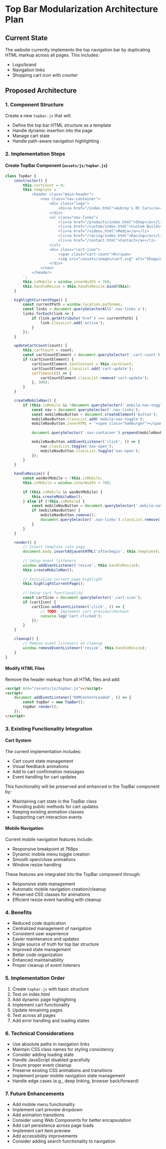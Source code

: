 # Top Bar Modularization Architecture Plan

## Current State
The website currently implements the top navigation bar by duplicating HTML markup across all pages. This includes:
- Logo/brand
- Navigation links
- Shopping cart icon with counter

## Proposed Architecture

### 1. Component Structure
Create a new `topbar.js` that will:
- Define the top bar HTML structure as a template
- Handle dynamic insertion into the page
- Manage cart state
- Handle path-aware navigation highlighting

### 2. Implementation Steps

#### Create TopBar Component (`assets/js/topbar.js`)
```javascript
class TopBar {
    constructor() {
        this.cartCount = 0;
        this.template = `
            <header class="main-header">
                <nav class="nav-container">
                    <div class="logo">
                        <h1><a href="/index.html">Aubrey's RC Cars</a></h1>
                    </div>
                    <ul class="nav-links">
                        <li><a href="/products/index.html">Shop</a></li>
                        <li><a href="/custom/index.html">Custom Builds</a></li>
                        <li><a href="/videos.html">Media</a></li>
                        <li><a href="/racing/index.html">Racing</a></li>
                        <li><a href="/contact.html">Contact</a></li>
                    </ul>
                    <div class="cart-icon">
                        <span class="cart-count">0</span>
                        <img src="/assets/images/cart.svg" alt="Shopping Cart">
                    </div>
                </nav>
            </header>
        `;
        this.isMobile = window.innerWidth < 768;
        this.handleResize = this.handleResize.bind(this);
    }

    highlightCurrentPage() {
        const currentPath = window.location.pathname;
        const links = document.querySelectorAll('.nav-links a');
        links.forEach(link => {
            if (link.getAttribute('href') === currentPath) {
                link.classList.add('active');
            }
        });
    }

    updateCartCount(count) {
        this.cartCount = count;
        const cartCountElement = document.querySelector('.cart-count');
        if (cartCountElement) {
            cartCountElement.textContent = this.cartCount;
            cartCountElement.classList.add('cart-update');
            setTimeout(() => {
                cartCountElement.classList.remove('cart-update');
            }, 300);
        }
    }

    createMobileNav() {
        if (this.isMobile && !document.querySelector('.mobile-nav-toggle')) {
            const nav = document.querySelector('.nav-links');
            const mobileNavButton = document.createElement('button');
            mobileNavButton.classList.add('mobile-nav-toggle');
            mobileNavButton.innerHTML = '<span class="hamburger"></span>';
            
            document.querySelector('.nav-container').prepend(mobileNavButton);

            mobileNavButton.addEventListener('click', () => {
                nav.classList.toggle('nav-open');
                mobileNavButton.classList.toggle('nav-open');
            });
        }
    }

    handleResize() {
        const wasNotMobile = !this.isMobile;
        this.isMobile = window.innerWidth < 768;
        
        if (this.isMobile && wasNotMobile) {
            this.createMobileNav();
        } else if (!this.isMobile) {
            const mobileNavButton = document.querySelector('.mobile-nav-toggle');
            if (mobileNavButton) {
                mobileNavButton.remove();
                document.querySelector('.nav-links').classList.remove('nav-open');
            }
        }
    }

    render() {
        // Insert template into page
        document.body.insertAdjacentHTML('afterbegin', this.template);
        
        // Setup event listeners
        window.addEventListener('resize', this.handleResize);
        this.createMobileNav();
        
        // Initialize current page highlight
        this.highlightCurrentPage();
        
        // Setup cart functionality
        const cartIcon = document.querySelector('.cart-icon');
        if (cartIcon) {
            cartIcon.addEventListener('click', () => {
                // TODO: Implement cart preview/checkout
                console.log('Cart clicked');
            });
        }
    }

    cleanup() {
        // Remove event listeners on cleanup
        window.removeEventListener('resize', this.handleResize);
    }
}
```

#### Modify HTML Files
Remove the header markup from all HTML files and add:
```html
<script src="/assets/js/topbar.js"></script>
<script>
    document.addEventListener('DOMContentLoaded', () => {
        const topBar = new TopBar();
        topBar.render();
    });
</script>
```

### 3. Existing Functionality Integration

#### Cart System
The current implementation includes:
- Cart count state management
- Visual feedback animations
- Add to cart confirmation messages
- Event handling for cart updates

This functionality will be preserved and enhanced in the TopBar component by:
- Maintaining cart state in the TopBar class
- Providing public methods for cart updates
- Keeping existing animation classes
- Supporting cart interaction events

#### Mobile Navigation
Current mobile navigation features include:
- Responsive breakpoint at 768px
- Dynamic mobile menu toggle creation
- Smooth open/close animations
- Window resize handling

These features are integrated into the TopBar component through:
- Responsive state management
- Automatic mobile navigation creation/cleanup
- Preserved CSS classes for animations
- Efficient resize event handling with cleanup

### 4. Benefits
- Reduced code duplication
- Centralized management of navigation
- Consistent user experience
- Easier maintenance and updates
- Single source of truth for top bar structure
- Improved state management
- Better code organization
- Enhanced maintainability
- Proper cleanup of event listeners

### 5. Implementation Order
1. Create `topbar.js` with basic structure
2. Test on index.html
3. Add dynamic page highlighting
4. Implement cart functionality
5. Update remaining pages
6. Test across all pages
7. Add error handling and loading states

### 6. Technical Considerations
- Use absolute paths in navigation links
- Maintain CSS class names for styling consistency
- Consider adding loading state
- Handle JavaScript disabled gracefully
- Ensure proper event cleanup
- Preserve existing CSS animations and transitions
- Implement proper mobile navigation state management
- Handle edge cases (e.g., deep linking, browser back/forward)

### 7. Future Enhancements
- Add mobile menu functionality
- Implement cart preview dropdown
- Add animation transitions
- Consider using Web Components for better encapsulation
- Add cart persistence across page loads
- Implement cart item preview
- Add accessibility improvements
- Consider adding search functionality to navigation